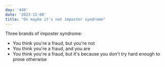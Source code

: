 ```yaml
---
day: '449'
date: '2023-11-08'
title: "On maybe it's not imposter syndrome"
---
```


Three brands of imposter syndrome:

- You think you're a fraud, but you're not
- You think you're a fraud, and you are
- You think you're a fraud, but it's because you don't try hard enough to prove otherwise
